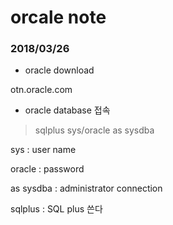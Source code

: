 # orcale note

### 2018/03/26

* oracle download
 
 otn.oracle.com
 
 * oracle database 접속
 
> sqlplus sys/oracle as sysdba


sys : user name

oracle : password

as sysdba : administrator connection

sqlplus : SQL plus 쓴다


